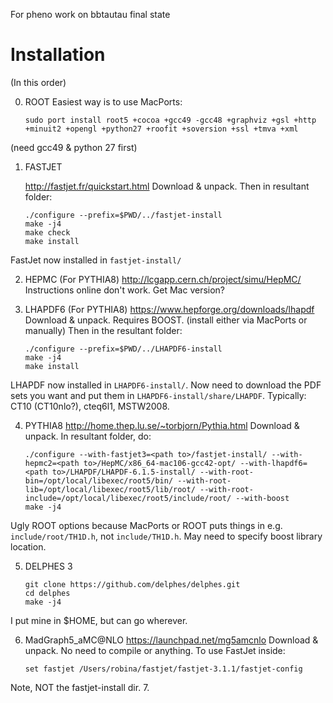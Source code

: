 For pheno work on bbtautau final state

# Installation
(In this order)

0. ROOT
    Easiest way is to use MacPorts:

    ```
    sudo port install root5 +cocoa +gcc49 -gcc48 +graphviz +gsl +http +minuit2 +opengl +python27 +roofit +soversion +ssl +tmva +xml
    ```
(need gcc49 & python 27 first)

1. FASTJET

    http://fastjet.fr/quickstart.html
    Download & unpack.
    Then in resultant folder:

    ```
    ./configure --prefix=$PWD/../fastjet-install
    make -j4
    make check
    make install
    ```
FastJet now installed in `fastjet-install/`

2. HEPMC
(For PYTHIA8)
http://lcgapp.cern.ch/project/simu/HepMC/
Instructions online don't work. Get Mac version?

3. LHAPDF6
(For PYTHIA8)
https://www.hepforge.org/downloads/lhapdf
Download & unpack.
Requires BOOST. (install either via MacPorts or manually)
Then in the resultant folder:
    ```
    ./configure --prefix=$PWD/../LHAPDF6-install
    make -j4
    make install
    ```
LHAPDF now installed in `LHAPDF6-install/`. Now need to download the PDF sets you want and put them in `LHAPDF6-install/share/LHAPDF`. Typically: CT10 (CT10nlo?), cteq6l1, MSTW2008.

4. PYTHIA8
http://home.thep.lu.se/~torbjorn/Pythia.html
Download & unpack. In resultant folder, do:
    ```
    ./configure --with-fastjet3=<path to>/fastjet-install/ --with-hepmc2=<path to>/HepMC/x86_64-mac106-gcc42-opt/ --with-lhapdf6=<path to>/LHAPDF/LHAPDF-6.1.5-install/ --with-root-bin=/opt/local/libexec/root5/bin/ --with-root-lib=/opt/local/libexec/root5/lib/root/ --with-root-include=/opt/local/libexec/root5/include/root/ --with-boost
    make -j4
    ```
Ugly ROOT options because MacPorts or ROOT puts things in e.g. `include/root/TH1D.h`, not `include/TH1D.h`. May need to specify boost library location.

5. DELPHES 3
    ```
    git clone https://github.com/delphes/delphes.git
    cd delphes
    make -j4
    ```
I put mine in $HOME, but can go wherever.

6. MadGraph5_aMC@NLO
https://launchpad.net/mg5amcnlo
Download & unpack. No need to compile or anything.
To use FastJet inside:
    ```
    set fastjet /Users/robina/fastjet/fastjet-3.1.1/fastjet-config
    ```
Note, NOT the fastjet-install dir.
7.